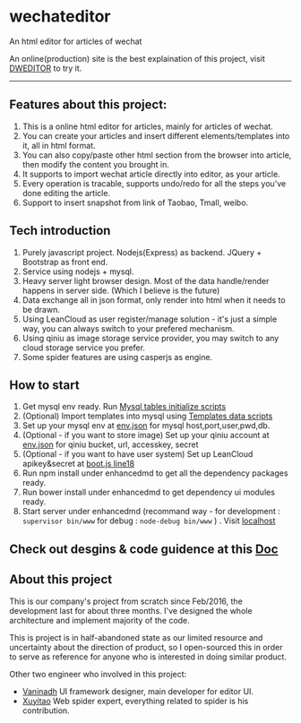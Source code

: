 # wechateditor

An html editor for articles of wechat

An online(production) site is the best explaination of this project, visit [DWEDITOR](http://www.dweditor.com) to try it.

--------------------------------------------------------------------------------

## Features about this project:

1. This is a online html editor for articles, mainly for articles of wechat.
2. You can create your articles and insert different elements/templates into it, all in html format.
3. You can also copy/paste other html section from the browser into article, then modify the content you brought in.
4. It supports to import wechat article directly into editor, as your article.
5. Every operation is tracable, supports undo/redo for all the steps you've done editing the article.
6. Support to insert snapshot from link of Taobao, Tmall, weibo.

## Tech introduction

1. Purely javascript project. Nodejs(Express) as backend. JQuery + Bootstrap as front end.
2. Service using nodejs + mysql.
3. Heavy server light browser design. Most of the data handle/render happens in server side. (Which I believe is the future)
4. Data exchange all in json format, only render into html when it needs to be drawn.
5. Using LeanCloud as user register/manage solution - it's just a simple way, you can always switch to your prefered mechanism.
6. Using qiniu as image storage service provider, you may switch to any cloud storage service you prefer.
7. Some spider features are using casperjs as engine.

## How to start

1. Get mysql env ready. Run [Mysql tables initialize scripts](enahncedmd/util/mysql.txt)
2. (Optional) Import templates into mysql using [Templates data scripts](enhancedmd/util/templte.sql)
3. Set up your mysql env at [env.json](enhancedmd/util/env.json) for mysql host,port,user,pwd,db.
4. (Optional - if you want to store image) Set up your qiniu account at [env.json](enhancedmd/util/env.json) for qiniu bucket, url, accesskey, secret
5. (Optional - if you want to have user system) Set up LeanCloud apikey&secret at [boot.js line18](enhancedmd/public/js/KCEPROD/boot/boot.js)
6. Run npm install under enhancedmd to get all the dependency packages ready.
7. Run bower install under enhancedmd to get dependency ui modules ready.
8. Start server under enhancedmd (recommand way - for development : `supervisor bin/www` for debug : `node-debug bin/www` ) . Visit [localhost](http://localhost:3000)

## Check out desgins & code guidence at this [Doc](Docs/design.md)

## About this project

This is our company's project from scratch since Feb/2016, the development last for about three months. I've designed the whole architecture and implement majority of the code.

This is project is in half-abandoned state as our limited resource and uncertainty about the direction of product, so I open-sourced this in order to serve as reference for anyone who is interested in doing similar product.

Other two engineer who involved in this project:

- [Vaninadh](https://github.com/mindyue) UI framework designer, main developer for editor UI.
- [Xuyitao](https://github.com/xuyitao) Web spider expert, everything related to spider is his contribution.

